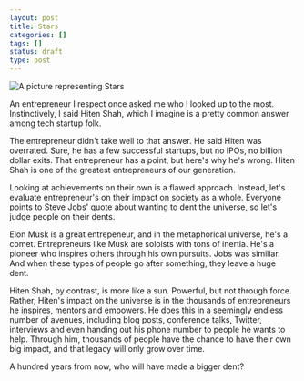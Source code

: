 ```yaml
---
layout: post
title: Stars
categories: []
tags: []
status: draft
type: post
---
```

![A picture representing Stars](http://placekitten.com/g/600/400)

An entrepreneur I respect once asked me who I looked up to the most. Instinctively, I said Hiten Shah, which I imagine is a pretty common answer among tech startup folk.

The entrepreneur didn't take well to that answer. He said Hiten was overrated. Sure, he has a few successful startups, but no IPOs, no billion dollar exits. That entrepreneur has a point, but here's why he's wrong. Hiten Shah is one of the greatest entrepreneurs of our generation.

Looking at achievements on their own is a flawed approach. Instead, let's evaluate entrepreneur's on their impact on society as a whole. Everyone points to Steve Jobs' quote about wanting to dent the universe, so let's judge people on their dents.

Elon Musk is a great entrepeneur, and in the metaphorical universe, he's a comet. Entrepreneurs like Musk are soloists with tons of inertia. He's a pioneer who inspires others through his own pursuits. Jobs was similiar. And when these types of people go after something, they leave a huge dent.

Hiten Shah, by contrast, is more like a sun. Powerful, but not through force. Rather, Hiten's impact on the universe is in the thousands of entrepreneurs he inspires, mentors and empowers. He does this in a seemingly endless number of avenues, including blog posts, conference talks, Twitter, interviews and even handing out his phone number to people he wants to help. Through him, thousands of people have the chance to have their own big impact, and that legacy will only grow over time.

A hundred years from now, who will have made a bigger dent?
